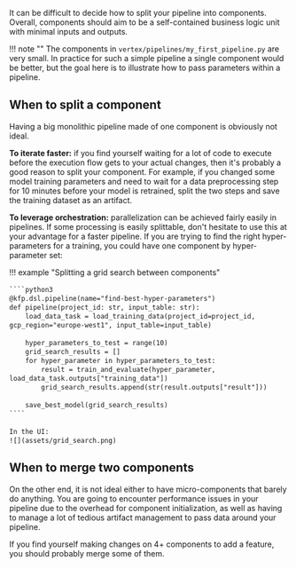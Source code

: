It can be difficult to decide how to split your pipeline into components. Overall, components should aim to be a self-contained business logic unit with minimal inputs and outputs.

!!! note ""
    The components in `vertex/pipelines/my_first_pipeline.py` are very small. 
    In practice for such a simple pipeline a single component would be better, but the goal here is to illustrate how 
    to pass parameters within a pipeline.

## When to split a component
Having a big monolithic pipeline made of one component is obviously not ideal. 

**To iterate faster:** if you find yourself waiting for a lot of code to execute before the execution flow gets to your actual changes, then it's probably a good reason to split your component. For example, if you changed some model training parameters and need to wait for a data preprocessing step for 10 minutes before your model is retrained, split the two steps and save the training dataset as an artifact.

**To leverage orchestration:** parallelization can be achieved fairly easily in pipelines. If some processing is easily splittable, don't hesitate to use this at your advantage for a faster pipeline. If you are trying to find the right hyper-parameters for a training, you could have one component by hyper-parameter set:

!!! example "Splitting a grid search between components"

    ````python3
    @kfp.dsl.pipeline(name="find-best-hyper-parameters")
    def pipeline(project_id: str, input_table: str):
        load_data_task = load_training_data(project_id=project_id, gcp_region="europe-west1", input_table=input_table)
    
        hyper_parameters_to_test = range(10)
        grid_search_results = []
        for hyper_parameter in hyper_parameters_to_test:
            result = train_and_evaluate(hyper_parameter, load_data_task.outputs["training_data"])
            grid_search_results.append(str(result.outputs["result"]))
    
        save_best_model(grid_search_results)
    ````

    In the UI:
    ![](assets/grid_search.png)


## When to merge two components
On the other end, it is not ideal either to have micro-components that barely do anything. You are going to encounter performance issues in your pipeline due to the overhead for component initialization, as well as having to manage a lot of tedious artifact management to pass data around your pipeline.

If you find yourself making changes on 4+ components to add a feature, you should probably merge some of them.
